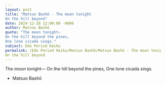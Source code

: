 ```yaml
---
layout: post
title: "Matsuo Bashō - The moon tonight 
On the hill beyond"
date: 2024-12-28 12:00:00 -0000
author: Matsuo Bashō
quote: "The moon tonight— 
On the hill beyond the pines, 
One lone cicada sings."
subject: Edo Period Haiku
permalink: /Edo Period Haiku/Matsuo Bashō/Matsuo Bashō - The moon tonight 
On the hill beyond
---
```


The moon tonight— 
On the hill beyond the pines, 
One lone cicada sings.

- Matsuo Bashō
